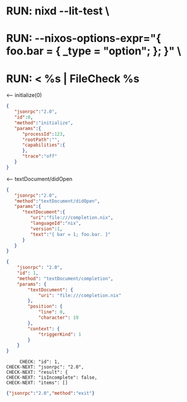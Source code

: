 # RUN: nixd --lit-test \
# RUN: --nixos-options-expr="{ foo.bar = { _type = \"option\"; }; }" \
# RUN: < %s | FileCheck %s

<-- initialize(0)

```json
{
   "jsonrpc":"2.0",
   "id":0,
   "method":"initialize",
   "params":{
      "processId":123,
      "rootPath":"",
      "capabilities":{
      },
      "trace":"off"
   }
}
```


<-- textDocument/didOpen


```json
{
   "jsonrpc":"2.0",
   "method":"textDocument/didOpen",
   "params":{
      "textDocument":{
         "uri":"file:///completion.nix",
         "languageId":"nix",
         "version":1,
         "text":"{ bar = 1; foo.bar. }"
      }
   }
}
```

```json
{
    "jsonrpc": "2.0",
    "id": 1,
    "method": "textDocument/completion",
    "params": {
        "textDocument": {
            "uri": "file:///completion.nix"
        },
        "position": {
            "line": 0,
            "character": 19
        },
        "context": {
            "triggerKind": 1
        }
    }
}
```

```
     CHECK: "id": 1,
CHECK-NEXT: "jsonrpc": "2.0",
CHECK-NEXT: "result": {
CHECK-NEXT: "isIncomplete": false,
CHECK-NEXT: "items": []
```


```json
{"jsonrpc":"2.0","method":"exit"}
```
